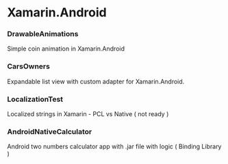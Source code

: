 # Xamarin.Android

### DrawableAnimations
Simple coin animation in Xamarin.Android

### CarsOwners 
Expandable list view with custom adapter for Xamarin.Android.

### LocalizationTest
Localized strings in Xamarin - PCL vs Native ( not ready )

### AndroidNativeCalculator
Android two numbers calculator app with .jar file with logic ( Binding Library ) 
